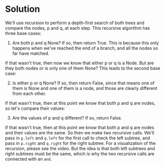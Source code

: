 # Solution
We'll use recursion to perform a depth-first search of both trees and compare the nodes, p and q, at each step. This recursive algorithm has three base cases:

1.  Are both p and q None? If so, then return True. This is because this only happens when we've reached the end of a branch, and all the nodes so far have matched.

If that wasn't true, then now we know that either p or q is a Node. But are they both nodes or is only one of them None? This leads to the second base case:

2.  Is either p or q None? If so, then return False, since that means one of them is None and one of them is a node, and those are clearly different from each other.

If that wasn't true, then at this point we know that both p and q are nodes, so let's compare their values:

3.  Are the values of p and q different? If so, return False.

If that wasn't true, then at this point we know that both p and q are nodes and their values are the same. So then we make two recursive calls. We'll pass in `p.left` and `q.left` for the first call to check the left subtree, and pass in `p.right` and `q.right` for the right subtree. For a visualization of the recursion, please see the video. But the idea is that both left subtrees and right subtrees must be the same, which is why the two recursive calls are connected with an `and`.